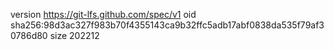 version https://git-lfs.github.com/spec/v1
oid sha256:98d3ac327f983b70f4355143ca9b32ffc5adb17abf0838da535f79af30786d80
size 202212
